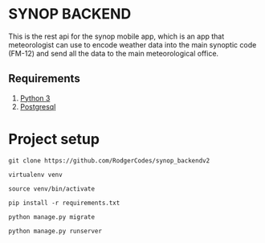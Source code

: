# SYNOP BACKEND

This is the rest api for the synop mobile app, which is an app that meteorologist can use to encode weather data into the main synoptic code (FM-12) and send all the data to the main meteorological office.

## Requirements

1. [Python 3](https://www.python.org/)
2. [Postgresql](https://www.postgresql.org/download/)

# Project setup

```
git clone https://github.com/RodgerCodes/synop_backendv2
```

```
virtualenv venv
```

```
source venv/bin/activate
```

```
pip install -r requirements.txt
```

```
python manage.py migrate
```

```
python manage.py runserver
```
